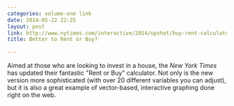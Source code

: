 ```yaml
---
categories: volume-one link
date: 2014-05-22 22:25
layout: post
link: http://www.nytimes.com/interactive/2014/upshot/buy-rent-calculator.html?_r=2
title: Better to Rent or Buy?
  
---
```



Aimed at those who are looking to invest in a house, the _New York Times_ has updated their fantastic "Rent or Buy" calculator. Not only is the new version more sophisticated (with over 20 different variables you can adjust), but it is also a great example of vector-based, interactive graphing done right on the web.

